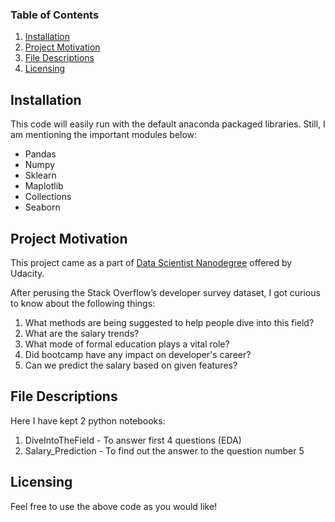 ### Table of Contents

1. [Installation](#installation)
2. [Project Motivation](#motivation)
3. [File Descriptions](#files)
4. [Licensing](#licensing)

## Installation <a name="installation"></a>

This code will easily run with the default anaconda packaged libraries. Still, I am mentioning the important modules below:
- Pandas
- Numpy
- Sklearn
- Maplotlib
- Collections
- Seaborn

## Project Motivation<a name="motivation"></a>

This project came as a part of [Data Scientist Nanodegree](https://www.udacity.com/course/data-scientist-nanodegree--nd025) offered by Udacity.

After perusing the Stack Overflow’s developer survey dataset,  I got curious to know about the following things:
1. What methods are being suggested to help people dive into this field?
2. What are the salary trends?
3. What mode of formal education plays a vital role?
4. Did bootcamp have any impact on developer's career?
5. Can we predict the salary based on given features?

## File Descriptions <a name="files"></a>

Here I have kept 2 python notebooks:
1. DiveIntoTheField - To answer first 4 questions (EDA)
2. Salary_Prediction - To find out the answer to the question number 5

## Licensing <a name="licensing"></a>

Feel free to use the above code as you would like! 